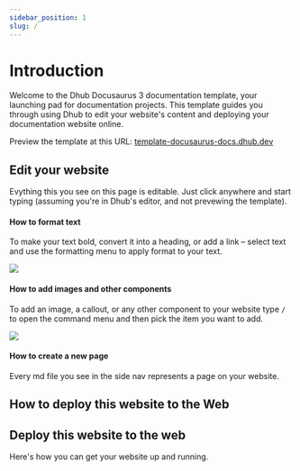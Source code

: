 ```yaml
---
sidebar_position: 1
slug: /
---
```


# Introduction

Welcome to the Dhub Docusaurus 3 documentation template, your launching pad for documentation projects. This template guides you through using Dhub to edit your website's content and deploying your documentation website online.

Preview the template at this URL: [template-docusaurus-docs.dhub.dev](http://template-docusaurus-docs.dhub.dev)

## Edit your website

Evything this you see on this page is editable. Just click anywhere and start typing (assuming you're in Dhub's editor, and not prevewing the template).

#### **How to format text**

To make your text bold, convert it into a heading, or add a link – select text and use the formatting menu to apply format to your text.

![](/img/formatting-menu.png)

#### **How to add images and other components**

To add an image, a callout, or any other component to your website type `/` to open the command menu and then pick the item you want to add.

![](/img/command-menu.webp)

#### **How to create a new page**

Every md file you see in the side nav represents a page on your website.

## How to deploy this website to the Web

## Deploy this **website** to the web

Here's how you can get your website up and running.
